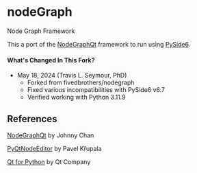 # nodeGraph
Node Graph Framework

This a port of the [NodeGraphQt](https://github.com/jchanvfx/NodeGraphQt) framework to run using [PySide6](https://doc.qt.io/qtforpython/).

#### What's Changed In This Fork?
- May 18, 2024 (Travis L. Seymour, PhD)
  - Forked from fivedbrothers/nodegraph 
  - Fixed various incompatibilities with PySide6 v6.7
  - Verified working with Python 3.11.9

## References
[NodeGraphQt](https://github.com/jchanvfx/NodeGraphQt) by Johnny Chan

[PyQtNodeEditor](https://gitlab.com/pavel.krupala/pyqt-node-editor) by Pavel Křupala

[Qt for Python](https://doc.qt.io/qtforpython/) by Qt Company

